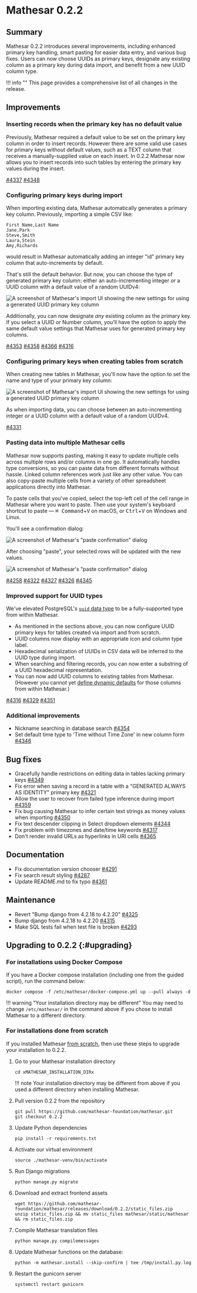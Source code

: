 # Mathesar 0.2.2

## Summary

Mathesar 0.2.2 introduces several improvements, including enhanced primary key handling, smart pasting for easier data entry, and various bug fixes. Users can now choose UUIDs as primary keys, designate any existing column as a primary key during data import, and benefit from a new UUID column type.

!!! info ""
	This page provides a comprehensive list of all changes in the release.

## Improvements

### Inserting records when the primary key has no default value

Previously, Mathesar required a default value to be set on the primary key column in order to insert records. However there are some valid use cases for primary keys without default values, such as a TEXT column that receives a manually-supplied value on each insert. In 0.2.2 Mathesar now allows you to insert records into such tables by entering the primary key values during the insert.

[#4337](https://github.com/mathesar-foundation/mathesar/pull/4337 "Refactor records store to improve readability")
[#4348](https://github.com/mathesar-foundation/mathesar/pull/4348 "Allow editing PK cell when inserting rows, when PK column does not have a dynamic default set")

### Configuring primary keys during import

When importing existing data, Mathesar automatically generates a primary key column. Previously, importing a simple CSV like:

```csv
First Name,Last Name
Jane,Park
Steve,Smith
Laura,Stein
Amy,Richards
```

would result in Mathesar automatically adding an integer "id" primary key column that auto-increments by default.

That's still the default behavior. But now, you can choose the type of generated primary key column: either an auto-incrementing integer _or_ a UUID column with a default value of a random UUIDv4:

![A screenshot of Mathesar's import UI showing the new settings for using a generated UUID primary key column](../assets/releases/0.2.2/import-uuid-col.png)

Additionally, you can now designate _any_ existing column as the primary key. If you select a UUID or Number column, you’ll have the option to apply the same default value settings that Mathesar uses for generated primary key columns.

[#4353](https://github.com/mathesar-foundation/mathesar/pull/4353 "Implement PK config for CSV imports")
[#4358](https://github.com/mathesar-foundation/mathesar/pull/4358 "Fix no-header import bug")
[#4366](https://github.com/mathesar-foundation/mathesar/pull/4366 "Make identity setting declarative in `data_modeling.set_primary_key_column`")
[#4316](https://github.com/mathesar-foundation/mathesar/pull/4316 "Simplify CSV wrangling logic when importing data")

### Configuring primary keys when creating tables from scratch

When creating new tables in Mathesar, you'll now have the option to set the name and type of your primary key column:

![A screenshot of Mathesar's import UI showing the new settings for using a generated UUID primary key column](../assets/releases/0.2.2/table-create.png)

As when importing data, you can choose between an auto-incrementing integer _or_ a UUID column with a default value of a random UUIDv4.

[#4331](https://github.com/mathesar-foundation/mathesar/pull/4331 "Backend functions to modify table primary keys")

### Pasting data into multiple Mathesar cells

Mathesar now supports pasting, making it easy to update multiple cells across multiple rows and/or columns in one go. It automatically handles type conversions, so you can paste data from different formats without hassle. Linked column references work just like any other value. You can also copy-paste multiple cells from a variety of other spreadsheet applications directly into Mathesar.

To paste cells that you've copied, select the top-left cell of the cell range in Mathesar where you want to paste. Then use your system's keyboard shortcut to paste — <kbd>⌘ Command</kbd>+<kbd>V</kbd> on macOS, or <kbd>Ctrl</kbd>+<kbd>V</kbd> on Windows and Linux.

You'll see a confirmation dialog:

![A screenshot of Mathesar's "paste confirmation" dialog](../assets/releases/0.2.2/pasting-4.png)

After choosing "paste", your selected rows will be updated with the new values.

![A screenshot of Mathesar's "paste confirmation" dialog](../assets/releases/0.2.2/pasting-5.png)

[#4258](https://github.com/mathesar-foundation/mathesar/pull/4258 "Support pasting data into cells from system clipboard") [#4322](https://github.com/mathesar-foundation/mathesar/pull/4322 "Allow pasting empty strings in NOT NULL columns") [#4327](https://github.com/mathesar-foundation/mathesar/pull/4327 "Add PK control to New Table form") [#4326](https://github.com/mathesar-foundation/mathesar/pull/4326 "Define pkey during table.add")
[#4345](https://github.com/mathesar-foundation/mathesar/pull/4345 "Fix bug when pasting into cell  n edit mode")

### Improved support for UUID types

We've elevated PostgreSQL's [`uuid` data type](https://www.postgresql.org/docs/current/datatype-uuid.html) to be a fully-supported type from within Mathesar.

- As mentioned in the sections above, you can now configure UUID primary keys for tables created via import and from scratch.
- UUID columns now display with an appropriate icon and column type label.
- Hexadecimal serialization of UUIDs in CSV data will be inferred to the UUID type during import.
- When searching and filtering records, you can now enter a substring of a UUID hexadecimal representation.
- You can now add UUID columns to existing tables from Mathesar. (However you cannot yet [define dynamic defaults](https://github.com/mathesar-foundation/mathesar/issues/3128) for those columns from within Mathesar.)

[#4316](https://github.com/mathesar-foundation/mathesar/pull/4316 "Simplify CSV wrangling logic when importing data")
[#4329](https://github.com/mathesar-foundation/mathesar/pull/4329 "support uuid casts and inference")
[#4351](https://github.com/mathesar-foundation/mathesar/pull/4351 "Fix UUID search")

### Additional improvements

- Nickname searching in database search [#4354](https://github.com/mathesar-foundation/mathesar/pull/4354 "Adding nickname searching in database search")
- Set default time type to 'Time without Time Zone' in new column form [#4346](https://github.com/mathesar-foundation/mathesar/pull/4346 "Set default time type to 'Time without Time Zone' in new column form")

## Bug fixes

- Gracefully handle restrictions on editing data in tables lacking primary keys [#4349](https://github.com/mathesar-foundation/mathesar/pull/4349 "Improve experience for tables without primary keys")
- Fix error when saving a record in a table with a "GENERATED ALWAYS AS IDENTITY" primary key [#4321](https://github.com/mathesar-foundation/mathesar/pull/4321 "Skip PK column in records.patch from record page")
- Allow the user to recover from failed type inference during import [#4359](https://github.com/mathesar-foundation/mathesar/pull/4359 "Make recovery easier during failed import, show proper errors during header change failure")
- Fix bug causing Mathesar to infer certain text strings as money values when importing [#4350](https://github.com/mathesar-foundation/mathesar/pull/4350 "Remove mathesar_money from type inference")
- Fix text descender clipping in Select dropdown elements [#4344](https://github.com/mathesar-foundation/mathesar/pull/4344 "Revert custom line-height on Dropdown")
- Fix problem with timezones and date/time keywords [#4317](https://github.com/mathesar-foundation/mathesar/pull/4317 "Fix problem with timezones and date/time keywords")
- Don't render invalid URLs as hyperlinks in URI cells [#4365](https://github.com/mathesar-foundation/mathesar/pull/4365 "4187 invalid uri empty page")

## Documentation

- Fix documentation version chooser [#4291](https://github.com/mathesar-foundation/mathesar/pull/4291 "Fix documentation version chooser")
- Fix search result styling [#4287](https://github.com/mathesar-foundation/mathesar/pull/4287 "Fix search result styling")
- Update README.md to fix typo [#4361](https://github.com/mathesar-foundation/mathesar/pull/4361 "Update README.md to fix typo")

## Maintenance

- Revert "Bump django from 4.2.18 to 4.2.20" [#4325](https://github.com/mathesar-foundation/mathesar/pull/4325 "Revert Bump django from 4.2.18 to 4.2.20")
- Bump django from 4.2.18 to 4.2.20 [#4315](https://github.com/mathesar-foundation/mathesar/pull/4315 "Bump django from 4.2.18 to 4.2.20")
- Make SQL tests fail when test file is broken [#4293](https://github.com/mathesar-foundation/mathesar/pull/4293 "Make SQL tests fail when test file is broken")

## Upgrading to 0.2.2  {:#upgrading}

### For installations using Docker Compose

If you have a Docker compose installation (including one from the guided script), run the command below:

```
docker compose -f /etc/mathesar/docker-compose.yml up --pull always -d
```

!!! warning "Your installation directory may be different"
    You may need to change `/etc/mathesar/` in the command above if you chose to install Mathesar to a different directory.

### For installations done from scratch

If you installed Mathesar [from scratch](../administration/install-from-scratch.md), then use these steps to upgrade your installation to 0.2.2.

1. Go to your Mathesar installation directory

    ```
    cd xMATHESAR_INSTALLATION_DIRx
    ```

    !!! note
        Your installation directory may be different from above if you used a different directory when installing Mathesar.

1. Pull version 0.2.2 from the repository

    ```
    git pull https://github.com/mathesar-foundation/mathesar.git
    git checkout 0.2.2
    ```

1. Update Python dependencies

    ```
    pip install -r requirements.txt
    ```

1. Activate our virtual environment

    ```
    source ./mathesar-venv/bin/activate
    ```

2. Run Django migrations

    ```
    python manage.py migrate
    ```

3. Download and extract frontend assets

    ```
    wget https://github.com/mathesar-foundation/mathesar/releases/download/0.2.2/static_files.zip
    unzip static_files.zip && mv static_files mathesar/static/mathesar && rm static_files.zip
    ```

4. Compile Mathesar translation files

    ```
    python manage.py compilemessages
    ```

5. Update Mathesar functions on the database:

    ```
    python -m mathesar.install --skip-confirm | tee /tmp/install.py.log
    ```

6. Restart the gunicorn server

    ```
    systemctl restart gunicorn
    ```
